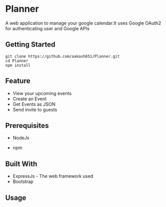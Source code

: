 # Planner

A web application to manage your google calendar.It uses Google OAuth2 for authenticating user and Google APIs

## Getting Started
```
git clone https://github.com/aakash651/Planner.git
cd Planner
npm install 

```


## Feature
* View your upcoming events  
* Create an Event
* Get Events as JSON
* Send invite to guests


## Prerequisites

* NodeJs

* npm


## Built With

* ExpressJs - The web framework used
* Bootstrap

## Usage



